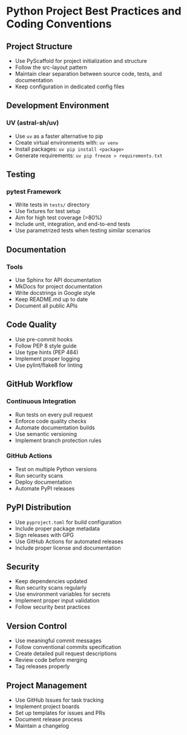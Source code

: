 # Python Project Best Practices and Coding Conventions

## Project Structure
- Use PyScaffold for project initialization and structure
- Follow the src-layout pattern
- Maintain clear separation between source code, tests, and documentation
- Keep configuration in dedicated config files

## Development Environment
### UV (astral-sh/uv)
- Use `uv` as a faster alternative to pip
- Create virtual environments with: `uv venv`
- Install packages: `uv pip install <package>`
- Generate requirements: `uv pip freeze > requirements.txt`

## Testing
### pytest Framework
- Write tests in `tests/` directory
- Use fixtures for test setup
- Aim for high test coverage (>80%)
- Include unit, integration, and end-to-end tests
- Use parametrized tests when testing similar scenarios

## Documentation
### Tools
- Use Sphinx for API documentation
- MkDocs for project documentation
- Write docstrings in Google style
- Keep README.md up to date
- Document all public APIs

## Code Quality
- Use pre-commit hooks
- Follow PEP 8 style guide
- Use type hints (PEP 484)
- Implement proper logging
- Use pylint/flake8 for linting

## GitHub Workflow
### Continuous Integration
- Run tests on every pull request
- Enforce code quality checks
- Automate documentation builds
- Use semantic versioning
- Implement branch protection rules

### GitHub Actions
- Test on multiple Python versions
- Run security scans
- Deploy documentation
- Automate PyPI releases

## PyPI Distribution
- Use `pyproject.toml` for build configuration
- Include proper package metadata
- Sign releases with GPG
- Use GitHub Actions for automated releases
- Include proper license and documentation

## Security
- Keep dependencies updated
- Run security scans regularly
- Use environment variables for secrets
- Implement proper input validation
- Follow security best practices

## Version Control
- Use meaningful commit messages
- Follow conventional commits specification
- Create detailed pull request descriptions
- Review code before merging
- Tag releases properly

## Project Management
- Use GitHub Issues for task tracking
- Implement project boards
- Set up templates for issues and PRs
- Document release process
- Maintain a changelog
